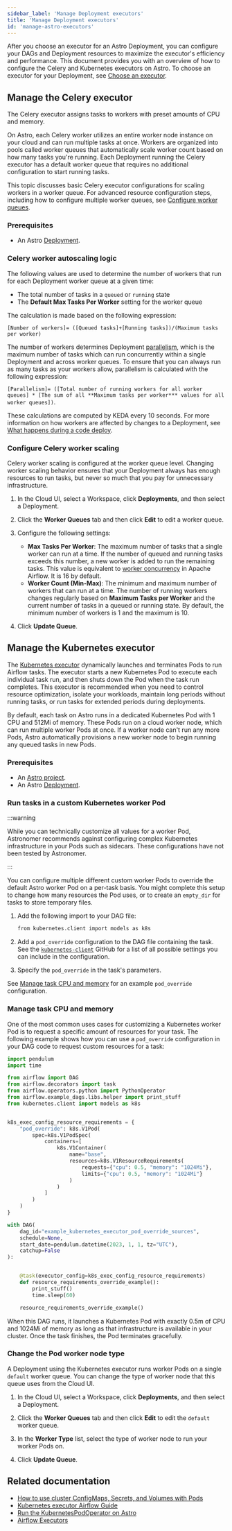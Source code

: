 ```yaml
---
sidebar_label: 'Manage Deployment executors'
title: 'Manage Deployment executors'
id: 'manage-astro-executors'
---
```


<head>
  <meta name="description" content="Learn how to select and manage Astro executors." />
  <meta name="og:description" content="Learn how to select and manage Astro executors." />
</head>

After you choose an executor for an Astro Deployment, you can configure your DAGs and Deployment resources to maximize the executor's efficiency and performance. This document provides you with an overview of how to configure the Celery and Kubernetes executors on Astro. To choose an executor for your Deployment, see [Choose an executor](configure-deployment-resources.md#choose-an-executor).

## Manage the Celery executor

The Celery executor assigns tasks to workers with preset amounts of CPU and memory. 

On Astro, each Celery worker utilizes an entire worker node instance on your cloud and can run multiple tasks at once. Workers are organized into pools called worker queues that automatically scale worker count based on how many tasks you're running. Each Deployment running the Celery executor has a default worker queue that requires no additional configuration to start running tasks. 

This topic discusses basic Celery executor configurations for scaling workers in a worker queue. For advanced resource configuration steps, including how to configure multiple worker queues, see [Configure worker queues](configure-worker-queues.md).

### Prerequisites

- An Astro [Deployment](create-deployment.md).

### Celery worker autoscaling logic

The following values are used to determine the number of workers that run for each Deployment worker queue at a given time:

- The total number of tasks in a `queued` or `running` state
- The **Default Max Tasks Per Worker** setting for the worker queue

The calculation is made based on the following expression:

`[Number of workers]= ([Queued tasks]+[Running tasks])/(Maximum tasks per worker)`

The number of workers determines Deployment [parallelism](https://airflow.apache.org/docs/apache-airflow/stable/configurations-ref.html#parallelism), which is the maximum number of tasks which can run concurrently within a single Deployment and across worker queues. To ensure that you can always run as many tasks as your workers allow, parallelism is calculated with the following expression:

`[Parallelism]= ([Total number of running workers for all worker queues] * [The sum of all **Maximum tasks per worker*** values for all worker queues])`.

These calculations are computed by KEDA every 10 seconds. For more information on how workers are affected by changes to a Deployment, see [What happens during a code deploy](deploy-code.md#what-happens-during-a-code-deploy).

### Configure Celery worker scaling

Celery worker scaling is configured at the worker queue level. Changing worker scaling behavior ensures that your Deployment always has enough resources to run tasks, but never so much that you pay for unnecessary infrastructure.

1. In the Cloud UI, select a Workspace, click **Deployments**, and then select a Deployment.

2. Click the **Worker Queues** tab and then click **Edit** to edit a worker queue.

3. Configure the following settings:

    - **Max Tasks Per Worker**: The maximum number of tasks that a single worker can run at a time. If the number of queued and running tasks exceeds this number, a new worker is added to run the remaining tasks. This value is equivalent to [worker concurrency](https://airflow.apache.org/docs/apache-airflow/stable/configurations-ref.html#worker-concurrency) in Apache Airflow. It is 16 by default.
    - **Worker Count (Min-Max)**: The minimum and maximum number of workers that can run at a time. The number of running workers changes regularly based on **Maximum Tasks per Worker** and the current number of tasks in a queued or running state. By default, the minimum number of workers is 1 and the maximum is 10.
    
4. Click **Update Queue**.

## Manage the Kubernetes executor

The [Kubernetes executor](https://airflow.apache.org/docs/apache-airflow/stable/core-concepts/executor/kubernetes.html) dynamically launches and terminates Pods to run Airflow tasks. The executor starts a new Kubernetes Pod to execute each individual task run, and then shuts down the Pod when the task run completes. This executor is recommended when you need to control resource optimization, isolate your workloads, maintain long periods without running tasks, or run tasks for extended periods during deployments.

By default, each task on Astro runs in a dedicated Kubernetes Pod with 1 CPU and 512Mi of memory. These Pods run on a cloud worker node, which can run multiple worker Pods at once. If a worker node can't run any more Pods, Astro automatically provisions a new worker node to begin running any queued tasks in new Pods.

### Prerequisites

- An [Astro project](create-project.md).
- An Astro [Deployment](create-deployment.md).

### Run tasks in a custom Kubernetes worker Pod

:::warning

While you can technically customize all values for a worker Pod, Astronomer recommends against configuring complex Kubernetes infrastructure in your Pods such as sidecars. These configurations have not been tested by Astronomer.

:::

You can configure multiple different custom worker Pods to override the default Astro worker Pod on a per-task basis. You might complete this setup to change how many resources the Pod uses, or to create an `empty_dir` for tasks to store temporary files.

1. Add the following import to your DAG file:

    ```sh
    from kubernetes.client import models as k8s
    ```

2. Add a `pod_override` configuration to the DAG file containing the task. See the [`kubernetes-client`](https://github.com/kubernetes-client/python/blob/master/kubernetes/docs/V1Container.md) GitHub for a list of all possible settings you can include in the configuration.
3. Specify the `pod_override` in the task's parameters.

See [Manage task CPU and memory](#manage-task-cpu-and-memory) for an example `pod_override` configuration. 

### Manage task CPU and memory

One of the most common uses cases for customizing a Kubernetes worker Pod is to request a specific amount of resources for your task. The following example shows how you can use a `pod_override` configuration in your DAG code to request custom resources for a task:

```python
import pendulum
import time

from airflow import DAG
from airflow.decorators import task
from airflow.operators.python import PythonOperator
from airflow.example_dags.libs.helper import print_stuff
from kubernetes.client import models as k8s


k8s_exec_config_resource_requirements = {
    "pod_override": k8s.V1Pod(
        spec=k8s.V1PodSpec(
            containers=[
                k8s.V1Container(
                    name="base",
                    resources=k8s.V1ResourceRequirements(
                        requests={"cpu": 0.5, "memory": "1024Mi"},
                        limits={"cpu": 0.5, "memory": "1024Mi"}
                    )
                )
            ]
        )
    )
}

with DAG(
    dag_id="example_kubernetes_executor_pod_override_sources",
    schedule=None,
    start_date=pendulum.datetime(2023, 1, 1, tz="UTC"),
    catchup=False
):


    @task(executor_config=k8s_exec_config_resource_requirements)
    def resource_requirements_override_example():
        print_stuff()
        time.sleep(60)

    resource_requirements_override_example()
```

When this DAG runs, it launches a Kubernetes Pod with exactly 0.5m of CPU and 1024Mi of memory as long as that infrastructure is available in your cluster. Once the task finishes, the Pod terminates gracefully.

### Change the Pod worker node type

A Deployment using the Kubernetes executor runs worker Pods on a single `default` worker queue. You can change the type of worker node that this queue uses from the Cloud UI.

1. In the Cloud UI, select a Workspace, click **Deployments**, and then select a Deployment.

2. Click the **Worker Queues** tab and then click **Edit** to edit the `default` worker queue.

3. In the  **Worker Type** list, select the type of worker node to run your worker Pods on.

4. Click **Update Queue**.

## Related documentation

- [How to use cluster ConfigMaps, Secrets, and Volumes with Pods](https://airflow.apache.org/docs/apache-airflow-providers-cncf-kubernetes/stable/operators.html#how-to-use-cluster-configmaps-secrets-and-volumes-with-pod)
- [Kubernetes executor Airflow Guide](https://airflow.apache.org/docs/apache-airflow/2.1.2/executor/kubernetes.html)
- [Run the KubernetesPodOperator on Astro](kubernetespodoperator.md)
- [Airflow Executors](https://docs.astronomer.io/learn/airflow-executors-explained)
